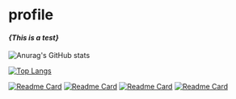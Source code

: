 # profile

#### _{This is a test}_

![Anurag's GitHub stats](https://github-readme-stats.vercel.app/api?username=Emelit0&theme=transparent&show_icons=true)

[![Top Langs](https://github-readme-stats.vercel.app/api/top-langs/?username=Emelit0&layout=pie&theme=transparent&show)](https://github.com/Emelit0/github-readme-stats)



[![Readme Card](https://github-readme-stats.vercel.app/api/pin/?username=Emelit0&repo=lsb_steganography&theme=transparent&show)](https://github.com/Emelit0/github-readme-stats)
[![Readme Card](https://github-readme-stats.vercel.app/api/pin/?username=Emelit0&repo=Splinter&theme=transparent&show)](https://github.com/Emelit0/github-readme-stats)
[![Readme Card](https://github-readme-stats.vercel.app/api/pin/?username=Emelit0&repo=vscode-portfolio&theme=transparent&show)](https://github.com/Emelit0/github-readme-stats)
[![Readme Card](https://github-readme-stats.vercel.app/api/pin/?username=Emelit0&repo=webshop&theme=transparent&show)](https://github.com/Emelit0/github-readme-stats)
